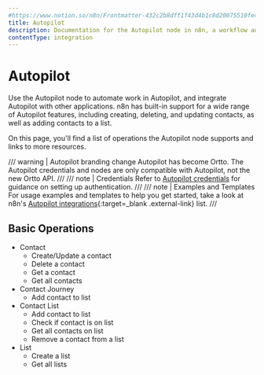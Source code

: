 ```yaml
---
#https://www.notion.so/n8n/Frontmatter-432c2b8dff1f43d4b1c8d20075510fe4
title: Autopilot
description: Documentation for the Autopilot node in n8n, a workflow automation platform. Includes details of operations and configuration, and links to examples and credentials information.
contentType: integration
---
```


# Autopilot

Use the Autopilot node to automate work in Autopilot, and integrate Autopilot with other applications. n8n has built-in support for a wide range of Autopilot features, including creating, deleting, and updating contacts, as well as adding contacts to a list.

On this page, you'll find a list of operations the Autopilot node supports and links to more resources.

/// warning | Autopilot branding change
Autopilot has become Ortto. The Autopilot credentials and nodes are only compatible with Autopilot, not the new Ortto API.
///
/// note | Credentials
Refer to [Autopilot credentials](/integrations/builtin/credentials/autopilot/) for guidance on setting up authentication. 
///
/// note | Examples and Templates
For usage examples and templates to help you get started, take a look at n8n's [Autopilot integrations](https://n8n.io/integrations/autopilot/){:target=_blank .external-link} list.
///


## Basic Operations

* Contact
    * Create/Update a contact
    * Delete a contact
    * Get a contact
    * Get all contacts
* Contact Journey
    * Add contact to list
* Contact List
    * Add contact to list
    * Check if contact is on list
    * Get all contacts on list
    * Remove a contact from a list
* List
    * Create a list
    * Get all lists



